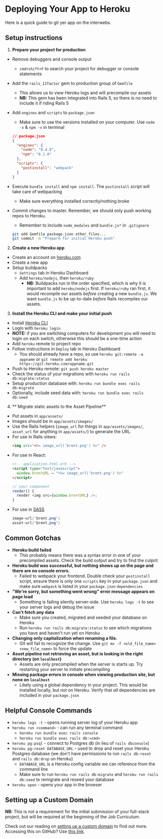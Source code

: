 # Deploying Your App to Heroku

Here is a quick guide to git yer app on the interwebs.

## Setup instructions

1. **Prepare your project for production**
  * Remove debuggers and console output
    * `cmd+shift+F` to search your project for debugger or console statements
  * Add the `rails_12factor` gem to production group of `Gemfile`
    * This allows us to view Heroku logs and will precompile our assets
    * **NB:** This gem has been integrated into Rails 5, so there is no need to include it if riding Rails 5
  * Add `engines` and `scripts` to `package.json`
    * Make sure to use the versions installed on your computer. Use `node -v` & `npm -v` in terminal

    ```json
    // package.json
    {
      "engines": {
        "node": "8.4.0",
        "npm": "6.1.0"
      },
      "scripts": {
        "postinstall": "webpack"
      }
    }
    ```
  * Execute `bundle install` and `npm install`. The `postinstall` script will
    take care of webpacking
    * Make sure everything installed correctly/nothing broke
  * Commit changes to master. Remember, we should only push working repos to Heroku.
    * Remember to include `node_modules` and `bundle.js*` in `.gitignore`

    ```sh
    git add Gemfile package.json other_files...
    git commit -m "Prepare for initial Heroku push"
    ```

2. **Create a new Heroku app**
  * Create an account on [heroku.com](http://www.heroku.com)
  * Create a new app
  * Setup buildpacks
    * `Settings` tab in Heroku Dashboard
    * Add `heroku/nodejs`, then `heroku/ruby`
      * **NB:** Buildpacks run in the order specified, which is why it is important to add `heroku/nodejs` first.
        If `heroku/ruby` ran first, it would recompile our assets *before* creating a new `bundle.js`. We want `bundle.js` to be up-to-date *before* Rails recompiles our assets.

3. **Install the Heroku CLI and make your initial push**
  * Install [Heroku CLI](https://devcenter.heroku.com/articles/heroku-command-line)
  * Login with `heroku login`
  * **NOTE:** if you are switching computers for development you will need to login on each switch, otherwise this should be a one-time action
  * Add `heroku` remote to project repo
  * Follow instructions in `Deploy` tab in Heroku Dashboard
    * You should already have a repo, so use `heroku git:remote -a appname` or `git remote add heroku https://git.heroku.com/appname.git`
  * Push to Heroku remote: `git push heroku master`
  * Check the status of your migrations with `heroku run rails db:migrate:status`
  * Setup production database with: `heroku run bundle exec rails db:migrate`
  * Optionally, include seed data with: `heroku run bundle exec rails db:seed`

4. ** Migrate static assets to the Asset Pipeline**
  * Put assets in `app/assets/`
  * Images should be in `app/assets/images/`
  * Use the Rails helpers (`image_url` for things in `app/assets/images/`, `asset_url` for anything in `app/assets/`) to generate the URL.
  * For use in Rails views:
    ```html
    <img src="<%= image_url('brent.png') %>" />
    ```
  * For use in React:
    ```html
    <!-- application.html.erb -->
    <script type="text/javascript">
      window.brentURL = "<%= image_url('brent.png') %>"
    </script>
    ```
    ```js
    // your component
    render() {
      render <img src={window.brentURL} />;
    }
    ```
  * For use in [SASS](https://www.sitepoint.com/an-introduction-to-sass-in-rails/)
    ```scss
    image-url('brent.png')
    asset-url('brent.png')
    ```

## Common Gotchas

* **Heroku build failed**
  * This probably means there was a syntax error in one of your precompiled assets. Check the build output and try to find the culprit
* **Heroku build was successful, but nothing shows up on the page and there are no console errors.**
  * Failed to webpack your frontend. Double check your `postinstall` script, ensure there is only one `scripts` key in your `package.json` and make sure `webpack` is listed in your `package.json` `dependencies`
* **"We're sorry, but something went wrong" error message appears on page load**
  * Something is failing silently server-side. Use `heroku logs -t` to see your server logs and debug the issue
* **Can't fetch any data**
  * Make sure you created, migrated and seeded your database on Heroku
  * Run `heroku run rails db:migrate:status` to see which migrations you have and haven't run yet on Heroku
* **Changing only capitalization when renaming a file.**
  * Git will fail to recognize the change. Use `git mv -f <old_file_name> <new_file_name>` to force the update
* **Asset pipeline not retrieving an asset, but is looking in the right directory (on `localhost`)**
  * Assets are only precompiled when the server is starts up. Try restarting your server to initiate precompiling
* **Missing package errors in console when viewing production site, but none on `localhost`**
  * Likely using a global dependency in your project. This would be installed locally, but not on Heroku. Verify that *all* dependencies are included in your `package.json`

## Helpful Console Commands
* `heroku logs -t` - opens running server log of your Heroku app
* `heroku run <command>` - can run any terminal command
  * `heroku run bundle exec rails console`
  * `heroku run bundle exec rails db:<cmd>`
* `heroku pg:psql` - connect to Postgres db (in lieu of `rails dbconsole`)
* `heroku pg:reset DATABASE_URL` - used to drop and reset your Heroku Postgres database (we don't have permissions to run `rails db:reset` and `rails db:drop` on Heroku)
  * `DATABASE_URL` is a Heroku config variable we can reference from the command line
  * Make sure to run `heroku run rails db:migrate` and `heroku run rails db:seed` to remigrate and reseed your database
* `heroku open` - opens your app in the browser

## Setting up a Custom Domain

**NB:** This is not a requirement for the initial submission of your full-stack project, but will be required at the beginning of the Job Curriculum.

Check out our reading on [setting up a custom domain][domains] to find out more. Accessing this on GitHub? Use [this link][github-domains].

[domains]: domains
[github-domains]: https://github.com/appacademy/curriculum/blob/master/full-stack-project/resources/expository_readings/domains.md
